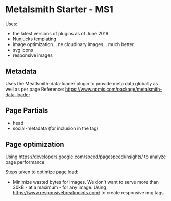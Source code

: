 # Metalsmith Starter - MS1

Uses:
- the latest versions of plugins as of June 2019
- Nunjucks templating
- image optimization... ne cloudinary images... much better
- svg icons
- responsive images

## Metadata
Uses the Meatlsmith-data-loader plugin to provide meta data globally as well as per page
Reference: https://www.npmjs.com/package/metalsmith-data-loader


## Page Partials
- head
- social-metadata (for inclusion in the <head> tag)

## Page optimization
Using https://developers.google.com/speed/pagespeed/insights/ to analyze page performance

Steps taken to optimize page load:

- Minimize wasted bytes for images. We don't want to serve more than 30kB - at a maximum - for any image.
  Using https://www.responsivebreakpoints.com/ to create responsive img tags


  
